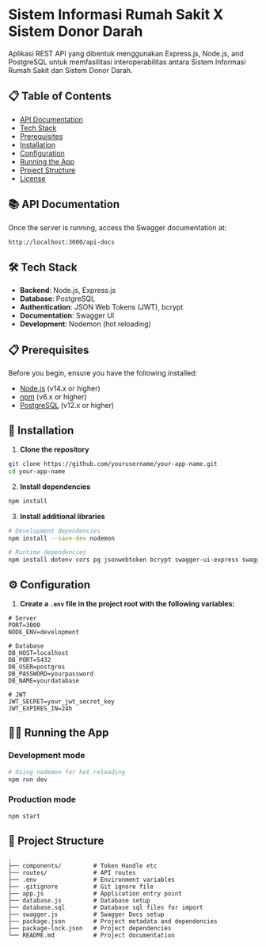 # Sistem Informasi Rumah Sakit X Sistem Donor Darah

Aplikasi REST API yang dibentuk menggunakan Express.js, Node.js, and PostgreSQL untuk memfasilitasi interoperabilitas antara Sistem Informasi Rumah Sakit dan Sistem Donor Darah.

## 📋 Table of Contents

- [API Documentation](#api-documentation)
- [Tech Stack](#tech-stack)
- [Prerequisites](#prerequisites)
- [Installation](#installation)
- [Configuration](#configuration)
- [Running the App](#running-the-app)
- [Project Structure](#project-structure)
- [License](#license)

## 📚 API Documentation

Once the server is running, access the Swagger documentation at:

```
http://localhost:3000/api-docs
```
## 🛠️ Tech Stack

- **Backend**: Node.js, Express.js
- **Database**: PostgreSQL
- **Authentication**: JSON Web Tokens (JWT), bcrypt
- **Documentation**: Swagger UI
- **Development**: Nodemon (hot reloading)

## 📋 Prerequisites

Before you begin, ensure you have the following installed:

- [Node.js](https://nodejs.org/) (v14.x or higher)
- [npm](https://www.npmjs.com/) (v6.x or higher)
- [PostgreSQL](https://www.postgresql.org/) (v12.x or higher)

## 🚀 Installation

1. **Clone the repository**

```bash
git clone https://github.com/yourusername/your-app-name.git
cd your-app-name
```

2. **Install dependencies**

```bash
npm install
```

3. **Install additional libraries**

```bash
# Development dependencies
npm install --save-dev nodemon

# Runtime dependencies
npm install dotenv cors pg jsonwebtoken bcrypt swagger-ui-express swagger-jsdoc
```

## ⚙️ Configuration

1. **Create a `.env` file in the project root with the following variables:**

```env
# Server
PORT=3000
NODE_ENV=development

# Database
DB_HOST=localhost
DB_PORT=5432
DB_USER=postgres
DB_PASSWORD=yourpassword
DB_NAME=yourdatabase

# JWT
JWT_SECRET=your_jwt_secret_key
JWT_EXPIRES_IN=24h
```

## 🏃‍♂️ Running the App

### Development mode

```bash
# Using nodemon for hot reloading
npm run dev
```

### Production mode

```bash
npm start
```
## 📁 Project Structure

```
.
├── components/         # Token Handle etc
├── routes/             # API routes
├── .env                # Environment variables
├── .gitignore          # Git ignore file
├── app.js              # Application entry point
├── database.js         # Database setup
├── database.sql        # Database sql files for import
├── swagger.js          # Swagger Docs setup
├── package.json        # Project metadata and dependencies
├── package-lock.json   # Project dependencies
└── README.md           # Project documentation
```
